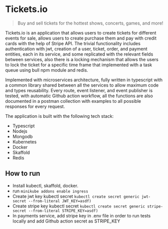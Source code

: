 # Tickets.io

> Buy and sell tickets for the hottest shows, concerts, games, and more!

Tickets.io is an application that allows users to create tickets for different events for sale, allows users to create purchase them and pay with credit cards with the help of Stripe API. 
The trivial functionality includes authentication with jwt, creation of a user, ticket, order, and payment entities, each in its service, and some replicated with the relevant fields between services, also there is a locking mechanism that allows the users to lock the ticket for a specific time frame that implemented with a task queue using bull npm module and redis.

Implemented with microservices architecture, fully written in typescript with a common library shared between all the services to allow maximum code and types reusability.  Every route, event listener, and event publisher is tested, with automatic Github action workflow, all the functions are also documented in a postman collection with examples to all possible responses for every request.

The application is built with the following tech stack:

- Typescript
- Nodejs
- Mongodb
- Kubernetes 
- Docker
- Skaffold
- Redis

## How to run

- Install kubectl, skaffold, docker.
- run ```minikube addons enable ingress```
- Create jwt key kubectl secret ```kubectl create secret generic jwt-secret --from-literal JWT_KEY=asdf)```
- Create stripe key kubectl secret ```kubectl create secret generic stripe-secret --from-literal STRIPE_KEY=asdf)```
- In payments service, add stripe key in .env file in order to run tests locally and add Github action secret as STRIPE_KEY
